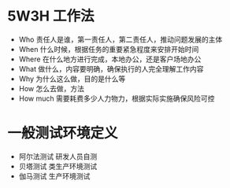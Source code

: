 # 5W3H 工作法
* Who 责任人是谁，第一责任人，第二责任人，推动问题发展的主体
* When 什么时候，根据任务的重要紧急程度来安排开始时间
* Where 在什么地方进行完成，本地办公，还是客户场地办公
* What 做什么，内容要明确，确保执行的人完全理解工作内容
* Why 为什么这么做，目的是什么等
* How 怎么去做，方法
* How much 需要耗费多少人力物力，根据实际实施确保风险可控
# 一般测试环境定义
* 阿尔法测试 研发人员自测
* 贝塔测试 类生产环境测试
* 伽马测试 生产环境测试